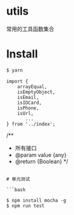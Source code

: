 # utils

常用的工具函数集合

# Install

```bash
$ yarn
```

```
import {
    arrayEqual,
    isEmptyObject,
    isEmail,
    isIDCard,
    isPhone,
    isUrl,
       ...
} from '../index';

```
/**
 * 所有接口
 * @param value {any}
 * @return {Boolean}
 */
 
```

# 单元测试

```bash

$ npm install mocha -g
$ npm run test

```
